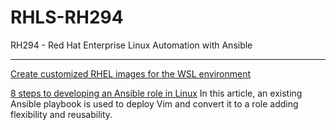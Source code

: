 # RHLS-RH294
RH294 - Red Hat Enterprise Linux Automation with Ansible

---

[Create customized RHEL images for the WSL environment](https://developers.redhat.com/articles/2023/11/15/create-customized-rhel-images-wsl-environment?source=sso)

[8 steps to developing an Ansible role in Linux](https://www.redhat.com/sysadmin/developing-ansible-role)
In this article, an existing Ansible playbook is used to deploy Vim and convert it to a role adding flexibility and reusability.

